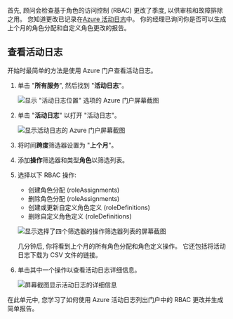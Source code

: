 首先, 顾问会检查基于角色的访问控制 (RBAC) 更改了季度, 以供审核和故障排除之用。 您知道更改已记录在[Azure 活动日志](/azure/monitoring-and-diagnostics/monitoring-overview-activity-logs)中。 你的经理已询问你是否可以生成上个月的角色分配和自定义角色更改的报告。

## <a name="view-activity-logs"></a>查看活动日志

开始时最简单的方法是使用 Azure 门户查看活动日志。

1. 单击 "**所有服务**", 然后找到 "**活动日志**"。

    ![显示 "活动日志位置" 选项的 Azure 门户屏幕截图](../media/6-all-services-activity-log.png)

1. 单击 "**活动日志**" 以打开 "活动日志"。

    ![显示活动日志的 Azure 门户屏幕截图](../media/6-activity-log-portal.png)

1. 将时间**跨度**筛选器设置为 "**上个月**"。

1. 添加**操作**筛选器和类型**角色**以筛选列表。

1. 选择以下 RBAC 操作:

    - 创建角色分配 (roleAssignments)
    - 删除角色分配 (roleAssignments)
    - 创建或更新自定义角色定义 (roleDefinitions)
    - 删除自定义角色定义 (roleDefinitions)

    ![显示选择了四个筛选器的操作筛选器列表的屏幕截图](../media/6-operation-filter.png)

    几分钟后, 你将看到上个月的所有角色分配和角色定义操作。 它还包括将活动日志下载为 CSV 文件的链接。

1. 单击其中一个操作以查看活动日志详细信息。

    ![屏幕截图显示活动日志的详细信息](../media/6-activity-log-details.png)

在此单元中, 您学习了如何使用 Azure 活动日志列出门户中的 RBAC 更改并生成简单报告。